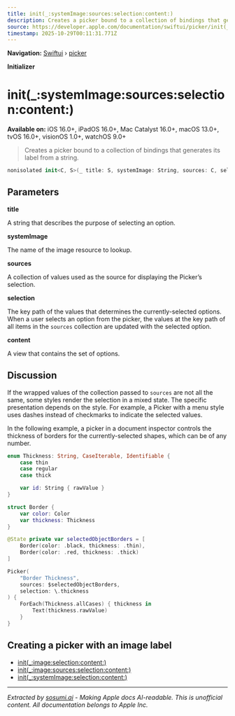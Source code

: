 ```yaml
---
title: init(_:systemImage:sources:selection:content:)
description: Creates a picker bound to a collection of bindings that generates its label from a string.
source: https://developer.apple.com/documentation/swiftui/picker/init(_:systemimage:sources:selection:content:)
timestamp: 2025-10-29T00:11:31.771Z
---
```


**Navigation:** [Swiftui](/documentation/swiftui) › [picker](/documentation/swiftui/picker)

**Initializer**

# init(_:systemImage:sources:selection:content:)

**Available on:** iOS 16.0+, iPadOS 16.0+, Mac Catalyst 16.0+, macOS 13.0+, tvOS 16.0+, visionOS 1.0+, watchOS 9.0+

> Creates a picker bound to a collection of bindings that generates its label from a string.

```swift
nonisolated init<C, S>(_ title: S, systemImage: String, sources: C, selection: KeyPath<C.Element, Binding<SelectionValue>>, @ViewBuilder content: () -> Content) where C : RandomAccessCollection, S : StringProtocol, C.Element == Binding<SelectionValue>
```

## Parameters

**title**

A string that describes the purpose of selecting an option.



**systemImage**

The name of the image resource to lookup.



**sources**

A collection of values used as the source for displaying the Picker’s selection.



**selection**

The key path of the values that determines the currently-selected options. When a user selects an option from the picker, the values at the key path of all items in the `sources` collection are updated with the selected option.



**content**

A view that contains the set of options.



## Discussion

If the wrapped values of the collection passed to `sources` are not all the same, some styles render the selection in a mixed state. The specific presentation depends on the style.  For example, a Picker with a menu style uses dashes instead of checkmarks to indicate the selected values.

In the following example, a picker in a document inspector controls the thickness of borders for the currently-selected shapes, which can be of any number.

```swift
enum Thickness: String, CaseIterable, Identifiable {
    case thin
    case regular
    case thick

    var id: String { rawValue }
}

struct Border {
    var color: Color
    var thickness: Thickness
}

@State private var selectedObjectBorders = [
    Border(color: .black, thickness: .thin),
    Border(color: .red, thickness: .thick)
]

Picker(
    "Border Thickness",
    sources: $selectedObjectBorders,
    selection: \.thickness
) {
    ForEach(Thickness.allCases) { thickness in
        Text(thickness.rawValue)
    }
}
```

## Creating a picker with an image label

- [init(_:image:selection:content:)](/documentation/swiftui/picker/init(_:image:selection:content:))
- [init(_:image:sources:selection:content:)](/documentation/swiftui/picker/init(_:image:sources:selection:content:))
- [init(_:systemImage:selection:content:)](/documentation/swiftui/picker/init(_:systemimage:selection:content:))

---

*Extracted by [sosumi.ai](https://sosumi.ai) - Making Apple docs AI-readable.*
*This is unofficial content. All documentation belongs to Apple Inc.*
